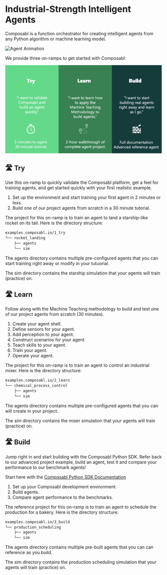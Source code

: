# Industrial-Strength Intelligent Agents
Composabl is a function orchestrator for creating intelligent agents from any Python algorithm or machine learning model.

![Agent Animation](agent-animation.png)

We provide three on-ramps to get started with Composabl:

![On Ramps](on-ramps.png)

## :motorway: Try
Use this on-ramp to quickly validate the Composabl platform, get a feel for training agents, and get started quickly with your first realistic example.

1. Set up the environment and start training your first agent in 2 minutes or less.
2. Build one of our project agents from scratch in a 30 minute tutorial.

The project for this on-ramp is to train an agent to land a starship-like rocket on its tail. Here is the directory structure:

```bash
examples.composabl.io/1_try
└── rocket_landing
    ├── agents
    └── sim
```

The agents directory contains multiple pre-configured agents that you can start training right away or modify in your tutuorial.

The sim directory contains the starship simulation that your agents will train (practice) on.

## :motorway: Learn

Follow along with the Machine Teaching methodology to build and test one of our project agents from scratch (30 minutes).

1. Create your agent shell.
2. Define sensors for your agent.
3. Add perception to your agent.
4. Construct scenarios for your agent.
5. Teach skills to your agent.
6. Train your agent.
7. Operate your agent.

The project for this on-ramp is to train an agent to control an industrial mixer. Here is the directory structure:

```bash
examples.composabl.io/2_learn
└── chemical_process_control
    ├── agents
    └── sim
```

The agents directory contains multiple pre-configured agents that you can will create in your project.

The sim directory contains the mixer simulation that your agents will train (practice) on.

## :motorway: Build

Jump right in and start building with the Composabl Python SDK. Refer back to our advanced project example, build an agent, test it and compare your performance to our benchmark agents!

Start here with the [Composabl Python SDK Documentation](<https://docs.composabl.com/> "Creating Intdustrial-Strength Intelligent Agents")

1. Set up your Composabl development environment.
2. Build agents.
3. Compare agent performance to the benchmarks.

The reference project for this on-ramp is to train an agent to schedule the production for a bakery. Here is the directory structure:

```bash
examples.composabl.io/3_build
└── production_scheduling
    ├── agents
    └── sim
```

The agents directory contains multiple pre-built agents that you can can reference as you build.

The sim directory contains the production scheduling  simulation that your agents will train (practice) on.
